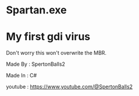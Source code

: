 # Spartan.exe

# My first gdi virus

Don't worry this won't overwrite the MBR.

Made By : SpertonBalls2

Made In : C#

youtube : https://www.youtube.com/@SpertonBalls2
